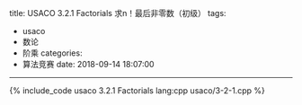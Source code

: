 title: USACO 3.2.1 Factorials 求n！最后非零数（初级）
tags:
  - usaco
  - 数论
  - 阶乘
categories:
  - 算法竞赛
date: 2018-09-14 18:07:00
---

{% include_code usaco 3.2.1 Factorials lang:cpp usaco/3-2-1.cpp %}